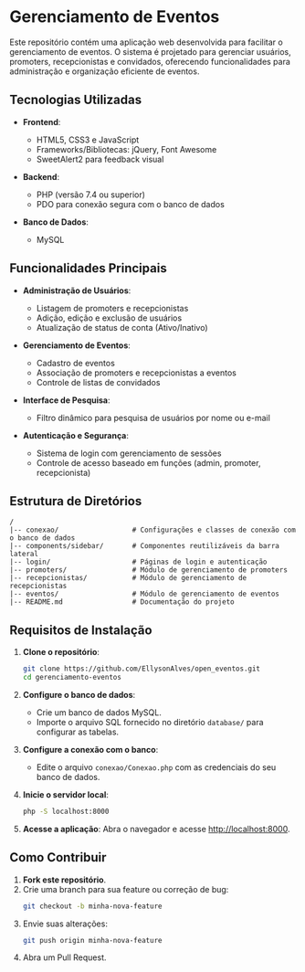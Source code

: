 # Gerenciamento de Eventos

Este repositório contém uma aplicação web desenvolvida para facilitar o gerenciamento de eventos. O sistema é projetado para gerenciar usuários, promoters, recepcionistas e convidados, oferecendo funcionalidades para administração e organização eficiente de eventos.

## Tecnologias Utilizadas

- **Frontend**:

  - HTML5, CSS3 e JavaScript
  - Frameworks/Bibliotecas: jQuery, Font Awesome
  - SweetAlert2 para feedback visual

- **Backend**:

  - PHP (versão 7.4 ou superior)
  - PDO para conexão segura com o banco de dados

- **Banco de Dados**:

  - MySQL

## Funcionalidades Principais

- **Administração de Usuários**:

  - Listagem de promoters e recepcionistas
  - Adição, edição e exclusão de usuários
  - Atualização de status de conta (Ativo/Inativo)

- **Gerenciamento de Eventos**:

  - Cadastro de eventos
  - Associação de promoters e recepcionistas a eventos
  - Controle de listas de convidados

- **Interface de Pesquisa**:

  - Filtro dinâmico para pesquisa de usuários por nome ou e-mail

- **Autenticação e Segurança**:

  - Sistema de login com gerenciamento de sessões
  - Controle de acesso baseado em funções (admin, promoter, recepcionista)

## Estrutura de Diretórios

```
/
|-- conexao/                  # Configurações e classes de conexão com o banco de dados
|-- components/sidebar/       # Componentes reutilizáveis da barra lateral
|-- login/                    # Páginas de login e autenticação
|-- promoters/                # Módulo de gerenciamento de promoters
|-- recepcionistas/           # Módulo de gerenciamento de recepcionistas
|-- eventos/                  # Módulo de gerenciamento de eventos
|-- README.md                 # Documentação do projeto
```

## Requisitos de Instalação

1. **Clone o repositório**:

   ```bash
   git clone https://github.com/EllysonAlves/open_eventos.git
   cd gerenciamento-eventos
   ```

2. **Configure o banco de dados**:

   - Crie um banco de dados MySQL.
   - Importe o arquivo SQL fornecido no diretório `database/` para configurar as tabelas.

3. **Configure a conexão com o banco**:

   - Edite o arquivo `conexao/Conexao.php` com as credenciais do seu banco de dados.

4. **Inicie o servidor local**:

   ```bash
   php -S localhost:8000
   ```

5. **Acesse a aplicação**:
   Abra o navegador e acesse [http://localhost:8000](http://localhost:8000).

## Como Contribuir

1. **Fork este repositório**.
2. Crie uma branch para sua feature ou correção de bug:
   ```bash
   git checkout -b minha-nova-feature
   ```
3. Envie suas alterações:
   ```bash
   git push origin minha-nova-feature
   ```
4. Abra um Pull Request.


